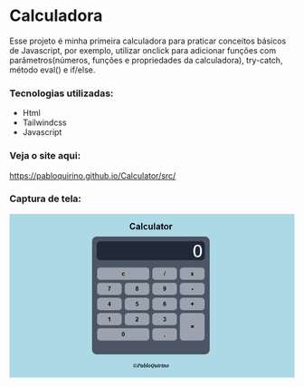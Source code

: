 # Calculadora
 Esse projeto é minha primeira calculadora para praticar conceitos básicos de Javascript, por exemplo, utilizar onclick para adicionar funções com parâmetros(números, funções e propriedades da calculadora), try-catch, método eval() e if/else.
 
 ### Tecnologias utilizadas:

 - Html
 - Tailwindcss
 - Javascript

 ### Veja o site aqui:
https://pabloquirino.github.io/Calculator/src/

### Captura de tela:
 ![PrintScreen do projeto](./img-calculadora/calculadora.png) 

